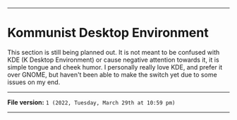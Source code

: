 
***

# Kommunist Desktop Environment

This section is still being planned out. It is not meant to be confused with KDE (K Desktop Environment) or cause negative attention towards it, it is simple tongue and cheek humor. I personally really love KDE, and prefer it over GNOME, but haven't been able to make the switch yet due to some issues on my end.

***

**File version:** `1 (2022, Tuesday, March 29th at 10:59 pm)`

***
